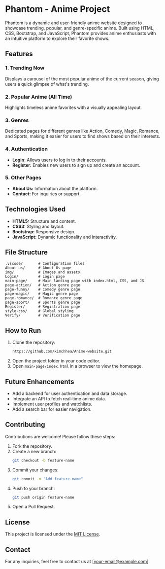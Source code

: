 # Phantom - Anime Project

Phantom is a dynamic and user-friendly anime website designed to showcase trending, popular, and genre-specific anime. Built using HTML, CSS, Bootstrap, and JavaScript, Phantom provides anime enthusiasts with an intuitive platform to explore their favorite shows.

## Features

### 1. **Trending Now**

Displays a carousel of the most popular anime of the current season, giving users a quick glimpse of what's trending.

### 2. **Popular Anime (All Time)**

Highlights timeless anime favorites with a visually appealing layout.

### 3. **Genres**

Dedicated pages for different genres like Action, Comedy, Magic, Romance, and Sports, making it easier for users to find shows based on their interests.

### 4. **Authentication**

- **Login:** Allows users to log in to their accounts.
- **Register:** Enables new users to sign up and create an account.

### 5. **Other Pages**

- **About Us:** Information about the platform.
- **Contact:** For inquiries or support.

## Technologies Used

- **HTML5:** Structure and content.
- **CSS3:** Styling and layout.
- **Bootstrap:** Responsive design.
- **JavaScript:** Dynamic functionality and interactivity.

## File Structure

```plaintext
.vscode/       # Configuration files
About us/      # About Us page
img/           # Images and assets
Login/         # Login page
main-page/     # Main landing page with index.html, CSS, and JS
page-action/   # Action genre page
page-funny/    # Comedy genre page
page-magic/    # Magic genre page
page-romance/  # Romance genre page
page-sport/    # Sports genre page
Register/      # Registration page
style-css/     # Global styling
Verify/        # Verification page
```

## How to Run

1. Clone the repository:
   ```bash
   https://github.com/kimchhea/Anime-website.git
   ```
2. Open the project folder in your code editor.
3. Open `main-page/index.html` in a browser to view the homepage.

## Future Enhancements

- Add a backend for user authentication and data storage.
- Integrate an API to fetch real-time anime data.
- Implement user profiles and watchlists.
- Add a search bar for easier navigation.

## Contributing

Contributions are welcome! Please follow these steps:

1. Fork the repository.
2. Create a new branch:
   ```bash
   git checkout -b feature-name
   ```
3. Commit your changes:
   ```bash
   git commit -m "Add feature-name"
   ```
4. Push to your branch:
   ```bash
   git push origin feature-name
   ```
5. Open a Pull Request.

## License

This project is licensed under the [MIT License](LICENSE).

## Contact

For any inquiries, feel free to contact us at [[your-email@example.com](mailto\:your-email@example.com)].

